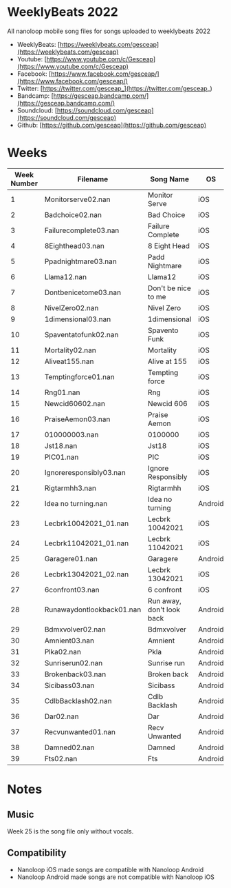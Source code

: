 # WeeklyBeats 2022

All nanoloop mobile song files for songs uploaded to weeklybeats 2022

* WeeklyBeats: [https://weeklybeats.com/gesceap](https://weeklybeats.com/gesceap)
* Youtube: [https://www.youtube.com/c/Gesceap](https://www.youtube.com/c/Gesceap)
* Facebook: [https://www.facebook.com/gesceap/](https://www.facebook.com/gesceap/)
* Twitter: [https://twitter.com/gesceap_](https://twitter.com/gesceap_)
* Bandcamp: [https://gesceap.bandcamp.com/](https://gesceap.bandcamp.com/)
* Soundcloud: [https://soundcloud.com/gesceap](https://soundcloud.com/gesceap)
* Github: [https://github.com/gesceap](https://github.com/gesceap)


# Weeks

| Week Number | Filename | Song Name | OS | BPM |
|-|-|-|-|-|
| 1 | Monitorserve02.nan | Monitor Serve | iOS | 160 |
| 2 | Badchoice02.nan | Bad Choice | iOS | 95 |
| 3 | Failurecomplete03.nan | Failure Complete | iOS | 120 |
| 4 | 8Eighthead03.nan | 8 Eight Head | iOS | 135 |
| 5 | Ppadnightmare03.nan | Padd Nightmare | iOS | 116 |
| 6 | Llama12.nan | Llama12 | iOS | 112 |
| 7 | Dontbenicetome03.nan | Don't be nice to me | iOS | 155 |
| 8 | NivelZero02.nan | Nivel Zero | iOS | 163 |
| 9 | 1dimensional03.nan | 1dimensional | iOS | 150 |
| 10 | Spaventatofunk02.nan | Spavento Funk | iOS | 165 |
| 11 | Mortality02.nan | Mortality | iOS | 135 |
| 12 | Aliveat155.nan | Alive at 155 | iOS | 155 |
| 13 | Temptingforce01.nan | Tempting force | iOS | 118 |
| 14 | Rng01.nan | Rng | iOS | 144 |
| 15 | Newcid60602.nan | Newcid 606 | iOS | 116 |
| 16 | PraiseAemon03.nan | Praise Aemon | iOS | 98 |
| 17 | 010000003.nan | 0100000 | iOS | 132 |
| 18 | Jst18.nan | Jst18 | iOS | 128 |
| 19 | PIC01.nan | PIC | iOS | 120 |
| 20 | Ignoreresponsibly03.nan | Ignore Responsibly | iOS | 130 |
| 21 | Rigtarmhh3.nan | Rigtarmhh | iOS | 105 |
| 22 | Idea no turning.nan | Idea no turning | Android | 135 |
| 23 | Lecbrk10042021_01.nan | Lecbrk 10042021 | iOS | 145 |
| 24 | Lecbrk11042021_01.nan | Lecbrk 11042021 | iOS | 140 |
| 25 | Garagere01.nan | Garagere | Android | 118 |
| 26 | Lecbrk13042021_02.nan | Lecbrk 13042021 | iOS | 135 |
| 27 | 6confront03.nan | 6 confront | iOS | 118 |
| 28 | Runawaydontlookback01.nan | Run away, don't look back | Android | 135 |
| 29 | Bdmxvolver02.nan | Bdmxvolver | Android | 120 |
| 30 | Amnient03.nan | Amnient | Android | 120 |
| 31 | Plka02.nan | Pkla | Android | 120 |
| 32 | Sunriserun02.nan | Sunrise run | Android | 118 |
| 33 | Brokenback03.nan | Broken back | Android | 145 |
| 34 | Sicibass03.nan | Sicibass | Android | 145 |
| 35 | CdlbBacklash02.nan | Cdlb Backlash | Android | 108 |
| 36 | Dar02.nan | Dar | Android | 105 |
| 37 | Recvunwanted01.nan | Recv Unwanted| Android | 114 |
| 38 | Damned02.nan | Damned | Android | 120 |
| 39 | Fts02.nan | Fts | Android | 145 |

# Notes

## Music

Week 25 is the song file only without vocals.

## Compatibility

* Nanoloop iOS made songs are compatible with Nanoloop Android
* Nanoloop Android made songs are not compatible with Nanoloop iOS
